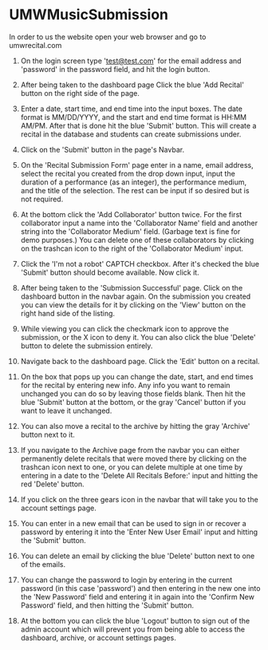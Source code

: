 # UMWMusicSubmission
In order to us the website open your web browser and go to umwrecital.com

1. On the login screen type 'test@test.com' for the email address and 'password' in the password field, and hit the login button.

2. After being taken to the dashboard page Click the blue 'Add Recital' button on the right side of the page.

3. Enter a date, start time, and end time into the input boxes. The date format is MM/DD/YYYY, and the start and end time format is HH:MM AM/PM. After that is done hit the blue 'Submit' button. This will create a recital in the database and students can create submissions under.

4. Click on the 'Submit' button in the page's Navbar.

5. On the 'Recital Submission Form' page enter in a name, email address, select the recital you created from the drop down input, input the duration of a performance (as an integer), the performance medium, and the title of the selection. The rest can be input if so desired but is not required.

6. At the bottom click the 'Add Collaborator' button twice. For the first collaborator input a name into the 'Collaborator Name' field and another string into the 'Collaborator Medium' field. (Garbage text is fine for demo purposes.) You can delete one of these collaborators by clicking on the trashcan icon to the right of the 'Collaborator Medium' input.

7. Click the 'I'm not a robot' CAPTCH checkbox. After it's checked the blue 'Submit' button should become available. Now click it.

8. After being taken to the 'Submission Successful' page. Click on the dashboard button in the navbar again. On the submission you created you can view the details for it by clicking on the 'View' button on the right hand side of the listing.

9. While viewing you can click the checkmark icon to approve the submission, or the X icon to deny it. You can also click the blue 'Delete' button to delete the submission entirely.

10. Navigate back to the dashboard page. Click the 'Edit' button on a recital.

11. On the box that pops up you can change the date, start, and end times for the recital by entering new info. Any info you want to remain unchanged you can do so by leaving those fields blank. Then hit the blue 'Submit' button at the bottom, or the gray 'Cancel' button if you want to leave it unchanged.

12. You can also move a recital to the archive by hitting the gray 'Archive' button next to it.

13. If you navigate to the Archive page from the navbar you can either permanently delete recitals that were moved there by clicking on the trashcan icon next to one, or you can delete multiple at one time by entering in a date to the 'Delete All Recitals Before:' input and hitting the red 'Delete' button.

14. If you click on the three gears icon in the navbar that will take you to the account settings page.

15. You can enter in a new email that can be used to sign in or recover a password by entering it into the 'Enter New User Email' input and hitting the 'Submit' button.

15. You can delete an email by clicking the blue 'Delete' button next to one of the emails.

16. You can change the password to login by entering in the current password (in this case 'password') and then entering in the new one into the 'New Password' field and entering it in again into the 'Confirm New Password' field, and then hitting the 'Submit' button.

17. At the bottom you can click the blue 'Logout' button to sign out of the admin account which will prevent you from being able to access the dashboard, archive, or account settings pages.